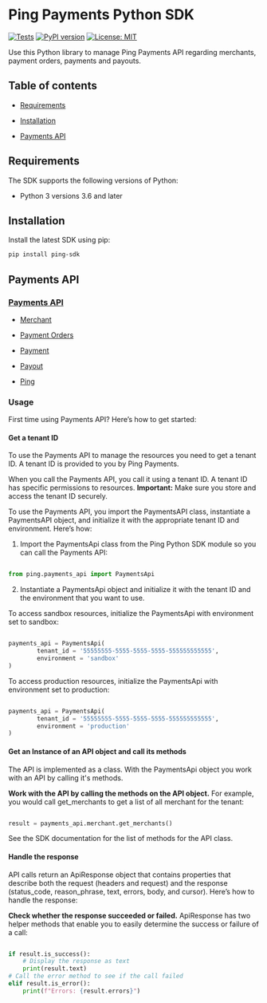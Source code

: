 # Ping Payments Python SDK

[![Tests](https://github.com/youcal/ping_python_sdk/actions/workflows/tests.yml/badge.svg)](https://github.com/youcal/ping_python_sdk/actions/workflows/tests.yml)
[![PyPI version](https://badge.fury.io/py/ping-sdk.svg)](https://badge.fury.io/py/ping-sdk)
[![License: MIT](https://img.shields.io/badge/License-MIT-yellow.svg)](https://opensource.org/licenses/MIT)

Use this Python library to manage Ping Payments API regarding merchants, payment orders, payments and payouts.

## Table of contents

-   [Requirements](#requirements)

-   [Installation](#installation)

-   [Payments API](#payments-api)

## Requirements

The SDK supports the following versions of Python:

-   Python 3 versions 3.6 and later

## Installation

Install the latest SDK using pip:

```sh
pip install ping-sdk
```

## Payments API

### [Payments API]

-   [Merchant]

-   [Payment Orders]

-   [Payment]

-   [Payout]

-   [Ping]

### Usage

First time using Payments API? Here’s how to get started:

#### Get a tenant ID

To use the Payments API to manage the resources you need to get a tenant ID. A tenant ID is provided to you by Ping Payments.

When you call the Payments API, you call it using a tenant ID. A tenant ID has specific permissions to resources.
**Important:** Make sure you store and access the tenant ID securely.

To use the Payments API, you import the PaymentsAPI class, instantiate a PaymentsAPI object, and initialize it with the appropriate tenant ID and environment. Here’s how:

1. Import the PaymentsApi class from the Ping Python SDK module so you can call the Payments API:

```python

from ping.payments_api import PaymentsApi

```

2. Instantiate a PaymentsApi object and initialize it with the tenant ID and the environment that you want to use.

To access sandbox resources, initialize the PaymentsApi with environment set to sandbox:

```python

payments_api = PaymentsApi(
		tenant_id = '55555555-5555-5555-5555-555555555555',
		environment = 'sandbox'
)

```

To access production resources, initialize the PaymentsApi with environment set to production:

```python

payments_api = PaymentsApi(
		tenant_id = '55555555-5555-5555-5555-555555555555',
		environment = 'production'
)

```

#### Get an Instance of an API object and call its methods

The API is implemented as a class. With the PaymentsApi object you work with an API by calling it's methods.

**Work with the API by calling the methods on the API object.** For example, you would call get_merchants to get a list of all merchant for the tenant:

```python

result = payments_api.merchant.get_merchants()

```

See the SDK documentation for the list of methods for the API class.

#### Handle the response

API calls return an ApiResponse object that contains properties that describe both the request (headers and request) and the response (status_code, reason_phrase, text, errors, body, and cursor). Here’s how to handle the response:

**Check whether the response succeeded or failed.** ApiResponse has two helper methods that enable you to easily determine the success or failure of a call:

```python

if result.is_success():
	# Display the response as text
	print(result.text)
# Call the error method to see if the call failed
elif result.is_error():
	print(f"Errors: {result.errors}")

```

[//]: # "Link anchor definitions"
[payments api]: doc/payments_api.md
[merchant]: doc/api_resources/payments_api/merchant.md
[payment orders]: doc/api_resources/payments_api/paymentOrder.md
[payment]: doc/api_resources/payments_api/payment.md
[payout]: doc/api_resources/payments_api/payout.md
[ping]: doc/api_resources/payments_api/ping.md
